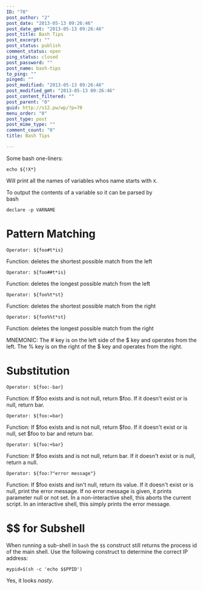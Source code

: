```yaml
---
ID: "70"
post_author: "2"
post_date: "2013-05-13 09:26:46"
post_date_gmt: "2013-05-13 09:26:46"
post_title: Bash Tips
post_excerpt: ""
post_status: publish
comment_status: open
ping_status: closed
post_password: ""
post_name: bash-tips
to_ping: ""
pinged: ""
post_modified: "2013-05-13 09:26:46"
post_modified_gmt: "2013-05-13 09:26:46"
post_content_filtered: ""
post_parent: "0"
guid: http://s12.pw/wp/?p=70
menu_order: "0"
post_type: post
post_mime_type: ""
comment_count: "0"
title: Bash Tips

---
```


Some bash one-liners:

<pre><code>echo ${!X*}
</code></pre>

Will print all the names of variables whos name starts with <code>X</code>.

To output the contents of a variable so it can be parsed by<br />
bash

<pre><code>declare -p VARNAME
</code></pre>

<h1>Pattern Matching</h1>

<pre><code>Operator: ${foo#t*is}
</code></pre>

Function: deletes the shortest possible match from the left

<pre><code>Operator: ${foo##t*is}
</code></pre>

Function: deletes the longest possible match from the left

<pre><code>Operator: ${foo%t*st}
</code></pre>

Function: deletes the shortest possible match from the right

<pre><code>Operator: ${foo%%t*st}
</code></pre>

Function: deletes the longest possible match from the right

MNEMONIC: The # key is on the left side of the $ key and operates from the left. The % key is on the right of the $ key and operates from the right.

<h1>Substitution</h1>

<pre><code>Operator: ${foo:-bar}
</code></pre>

Function: If $foo exists and is not null, return $foo. If it doesn't exist or is null, return bar.

<pre><code>Operator: ${foo:=bar}
</code></pre>

Function: If $foo exists and is not null, return $foo. If it doesn't exist or is null, set $foo to bar and return bar.

<pre><code>Operator: ${foo:+bar}
</code></pre>

Function: If $foo exists and is not null, return bar. If it doesn't exist or is null, return a null.

<pre><code>Operator: ${foo:?"error message"}
</code></pre>

Function: If $foo exists and isn't null, return its value. If it doesn't exist or is null, print the error message. If no error message is given, it prints parameter null or not set. In a non-interactive shell, this aborts the current script. In an interactive shell, this simply prints the error message.

<h1>$$ for Subshell</h1>

When running a sub-shell in <code>bash</code> the <code>$$</code> construct still returns the process id of the main shell.  Use the following construct to determine the correct IP address:

<pre><code>mypid=$(sh -c 'echo $$PPID')
</code></pre>

Yes, it looks <em>nasty</em>.

